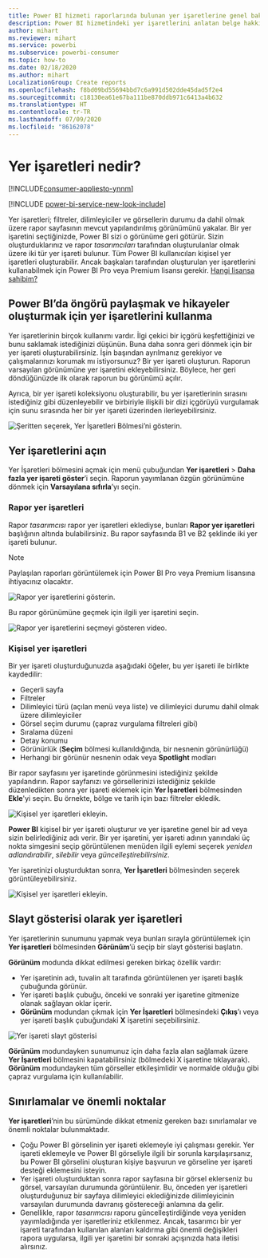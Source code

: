 ```yaml
---
title: Power BI hizmeti raporlarında bulunan yer işaretlerine genel bakış
description: Power BI hizmetindeki yer işaretlerini anlatan belge hakkında özet bilgiler.
author: mihart
ms.reviewer: mihart
ms.service: powerbi
ms.subservice: powerbi-consumer
ms.topic: how-to
ms.date: 02/18/2020
ms.author: mihart
LocalizationGroup: Create reports
ms.openlocfilehash: f8bd09bd55694bbd7c6a991d502dde45dad5f2e4
ms.sourcegitcommit: c18130ea61e67ba111be870ddb971c6413a4b632
ms.translationtype: HT
ms.contentlocale: tr-TR
ms.lasthandoff: 07/09/2020
ms.locfileid: "86162078"
---
```

# <a name="what-are-bookmarks"></a>Yer işaretleri nedir?

[!INCLUDE[consumer-appliesto-ynnm](../includes/consumer-appliesto-ynnm.md)]

[!INCLUDE [power-bi-service-new-look-include](../includes/power-bi-service-new-look-include.md)]

Yer işaretleri; filtreler, dilimleyiciler ve görsellerin durumu da dahil olmak üzere rapor sayfasının mevcut yapılandırılmış görünümünü yakalar. Bir yer işaretini seçtiğinizde, Power BI sizi o görünüme geri götürür. Sizin oluşturduklarınız ve rapor *tasarımcıları* tarafından oluşturulanlar olmak üzere iki tür yer işareti bulunur. Tüm Power BI kullanıcıları kişisel yer işaretleri oluşturabilir. Ancak başkaları tarafından oluşturulan yer işaretlerini kullanabilmek için Power BI Pro veya Premium lisansı gerekir. [Hangi lisansa sahibim?](end-user-license.md)

## <a name="use-bookmarks-to-share-insights-and-build-stories-in-power-bi"></a>Power BI’da öngörü paylaşmak ve hikayeler oluşturmak için yer işaretlerini kullanma 
Yer işaretlerinin birçok kullanımı vardır. İlgi çekici bir içgörü keşfettiğinizi ve bunu saklamak istediğinizi düşünün. Buna daha sonra geri dönmek için bir yer işareti oluşturabilirsiniz. İşin başından ayrılmanız gerekiyor ve çalışmalarınızı korumak mı istiyorsunuz? Bir yer işareti oluşturun. Raporun varsayılan görünümüne yer işaretini ekleyebilirsiniz. Böylece, her geri döndüğünüzde ilk olarak raporun bu görünümü açılır. 

Ayrıca, bir yer işareti koleksiyonu oluşturabilir, bu yer işaretlerinin sırasını istediğiniz gibi düzenleyebilir ve birbiriyle ilişkili bir dizi içgörüyü vurgulamak için sunu sırasında her bir yer işareti üzerinden ilerleyebilirsiniz.  

![Şeritten seçerek, Yer İşaretleri Bölmesi’ni gösterin.](media/end-user-bookmarks/power-bi-select-bookmark.png)

## <a name="open-bookmarks"></a>Yer işaretlerini açın
Yer İşaretleri bölmesini açmak için menü çubuğundan **Yer işaretleri** > **Daha fazla yer işareti göster**’i seçin. Raporun yayımlanan özgün görünümüne dönmek için **Varsayılana sıfırla**’yı seçin.

### <a name="report-bookmarks"></a>Rapor yer işaretleri
Rapor *tasarımcısı* rapor yer işaretleri eklediyse, bunları **Rapor yer işaretleri** başlığının altında bulabilirsiniz. Bu rapor sayfasında B1 ve B2 şeklinde iki yer işareti bulunur. 

> [!NOTE]
> Paylaşılan raporları görüntülemek için Power BI Pro veya Premium lisansına ihtiyacınız olacaktır. 

![Rapor yer işaretlerini gösterin.](media/end-user-bookmarks/power-bi-report.png)

Bu rapor görünümüne geçmek için ilgili yer işaretini seçin. 

![Rapor yer işaretlerini seçmeyi gösteren video.](media/end-user-bookmarks/power-bi-bookmarks.gif)

### <a name="personal-bookmarks"></a>Kişisel yer işaretleri

Bir yer işareti oluşturduğunuzda aşağıdaki öğeler, bu yer işareti ile birlikte kaydedilir:

* Geçerli sayfa
* Filtreler
* Dilimleyici türü (açılan menü veya liste) ve dilimleyici durumu dahil olmak üzere dilimleyiciler
* Görsel seçim durumu (çapraz vurgulama filtreleri gibi)
* Sıralama düzeni
* Detay konumu
* Görünürlük (**Seçim** bölmesi kullanıldığında, bir nesnenin görünürlüğü)
* Herhangi bir görünür nesnenin odak veya **Spotlight** modları

Bir rapor sayfasını yer işaretinde görünmesini istediğiniz şekilde yapılandırın. Rapor sayfanızı ve görsellerinizi istediğiniz şekilde düzenledikten sonra yer işareti eklemek için **Yer İşaretleri** bölmesinden **Ekle**'yi seçin. Bu örnekte, bölge ve tarih için bazı filtreler ekledik. 

![Kişisel yer işaretleri ekleyin.](media/end-user-bookmarks/power-bi-bookmark-personal.png)

**Power BI** kişisel bir yer işareti oluşturur ve yer işaretine genel bir ad veya sizin belirlediğiniz adı verir. Bir yer işaretini, yer işareti adının yanındaki üç nokta simgesini seçip görüntülenen menüden ilgili eylemi seçerek *yeniden adlandırabilir*, *silebilir* veya *güncelleştirebilirsiniz*.

Yer işaretinizi oluşturduktan sonra, **Yer İşaretleri** bölmesinden seçerek görüntüleyebilirsiniz. 

![Kişisel yer işaretleri ekleyin.](media/end-user-bookmarks/power-bi-bookmark-west.png)


<!--
## Arranging bookmarks
As you create bookmarks, you might find that the order in which you create them isn't necessarily the same order you'd like to present them to your audience. No problem, you can easily rearrange the order of bookmarks.

In the **Bookmarks** pane, simply drag-and-drop bookmarks to change their order, as shown in the following image. The yellow bar between bookmarks designates where the dragged bookmark will be placed.

![Change bookmark order by drag-and-drop](media/desktop-bookmarks/bookmarks_06.png)

The order of your bookmarks can become important when you use the **View** feature of bookmarks, as described in the next section. 

-->

## <a name="bookmarks-as-a-slide-show"></a>Slayt gösterisi olarak yer işaretleri
Yer işaretlerinin sunumunu yapmak veya bunları sırayla görüntülemek için **Yer işaretleri** bölmesinden **Görünüm**’ü seçip bir slayt gösterisi başlatın.

**Görünüm** modunda dikkat edilmesi gereken birkaç özellik vardır:

- Yer işaretinin adı, tuvalin alt tarafında görüntülenen yer işareti başlık çubuğunda görünür.
- Yer işareti başlık çubuğu, önceki ve sonraki yer işaretine gitmenize olanak sağlayan oklar içerir.
- **Görünüm** modundan çıkmak için **Yer İşaretleri** bölmesindeki **Çıkış**’ı veya yer işareti başlık çubuğundaki **X** işaretini seçebilirsiniz.

![Yer işareti slayt gösterisi](media/end-user-bookmarks/power-bi-slideshow.png)

**Görünüm** modundayken sunumunuz için daha fazla alan sağlamak üzere **Yer İşaretleri** bölmesini kapatabilirsiniz (bölmedeki X işaretine tıklayarak). **Görünüm** modundayken tüm görseller etkileşimlidir ve normalde olduğu gibi çapraz vurgulama için kullanılabilir. 

<!--
## Visibility - using the Selection pane
With the release of bookmarks, the new **Selection** pane is also introduced. The **Selection** pane provides a list of all objects on the current page and allows you to select the object and specify whether a given object is visible. 

![Enable the Selection pane](media/desktop-bookmarks/bookmarks_08.png)

You can select an object using the **Selection** pane. Also, you can toggle whether the object is currently visible by clicking the eye icon to the right of the visual. 

![Selection pane](media/desktop-bookmarks/bookmarks_09.png)

When a bookmark is added, the visible status of each object is also saved based on its setting in the **Selection** pane. 

It's important to note that **slicers** continue to filter a report page, regardless of whether they are visible. As such, you can create many different bookmarks, with different slicer settings, and make a single report page appear very different (and highlight different insights) in various bookmarks.


## Bookmarks for shapes and images
You can also link shapes and images to bookmarks. With this feature, when you click on an object, it will show the bookmark associated with that object. This can be especially useful when working with buttons; you can learn more by reading the article about [using buttons in Power BI](../create-reports/desktop-buttons.md). 

To assign a bookmark to an object, select the object, then expand the **Action** section from the **Format Shape** pane, as shown in the following image.

![Add bookmark link to an object](media/desktop-bookmarks/bookmarks_10.png)

Once you turn the **Action** slider to **On** you can select whether the object is a back button, a bookmark, or a Q&A command. If you select bookmark, you can then select which of your bookmarks the object is linked to.

There are all sorts of interesting things you can do with object-linked bookmarking. You can create a visual table of contents on your report page, or you can provide different views (such as visual types) of the same information, just by clicking on an object.

When you are in editing mode you can use ctrl+click to follow the link, and when not in edit mode, simply click the object to follow the link. 


## Bookmark groups

Beginning with the August 2018 release of **Power BI Desktop**, you can create and use bookmark groups. A bookmark group is a collection of bookmarks that you specify, which can be shown and organized as a group. 

To create a bookmark group, hold down the CTRL key and select the bookmarks you want to include in the group, then click the ellipses beside any of the selected bookmarks, and select **Group** from the menu that appears.

![Create a bookmark group](media/desktop-bookmarks/bookmarks_15.png)

**Power BI Desktop** automatically names the group *Group 1*. Fortunately, you can just double-click on the name and rename it to whatever you want.

![Rename a bookmark group](media/desktop-bookmarks/bookmarks_16.png)

With any bookmark group, clicking on the bookmark group's name only expands or collapses the group of bookmarks, and does not represent a bookmark by itself. 

When using the **View** feature of bookmarks, the following applies:

* If the selected bookmark is in a group when you select **View** from bookmarks, only the bookmarks *in that group* are shown in the viewing session. 

* If the selected bookmark is not in a group, or is on the top level (such as the name of a bookmark group), then all bookmarks for the entire report are played, including bookmarks in any group. 

To ungroup bookmarks, just select any bookmark in a group, click the ellipses, and then select **Ungroup** from the menu that appears. 

![Ungroup a bookmark group](media/desktop-bookmarks/bookmarks_17.png)

Note that selecting **Ungroup** for any bookmark from a group takes all bookmarks out of the group (it deletes the group, but not the bookmarks themselves). So to remove a single bookmark from a group, you need to **Ungroup** any member from that group, which deletes the grouping, then select the members you want in the new group (using CTRL and clicking each bookmark), and select **Group** again. 
-->





## <a name="limitations-and-considerations"></a>Sınırlamalar ve önemli noktalar
**Yer işaretleri**’nin bu sürümünde dikkat etmeniz gereken bazı sınırlamalar ve önemli noktalar bulunmaktadır.

* Çoğu Power BI görselinin yer işareti eklemeyle iyi çalışması gerekir. Yer işareti eklemeyle ve Power BI görseliyle ilgili bir sorunla karşılaşırsanız, bu Power BI görselini oluşturan kişiye başvurun ve görseline yer işareti desteği eklemesini isteyin.
* Yer işareti oluşturduktan sonra rapor sayfasına bir görsel eklerseniz bu görsel, varsayılan durumunda görüntülenir. Bu, önceden yer işaretleri oluşturduğunuz bir sayfaya dilimleyici eklediğinizde dilimleyicinin varsayılan durumunda davranış göstereceği anlamına da gelir.
* Genellikle, rapor *tasarımcısı* raporu güncelleştirdiğinde veya yeniden yayımladığında yer işaretleriniz etkilenmez. Ancak, tasarımcı bir yer işareti tarafından kullanılan alanları kaldırma gibi önemli değişikleri rapora uygularsa, ilgili yer işaretini bir sonraki açışınızda hata iletisi alırsınız. 

<!--
## Next steps
spotlight?
-->
